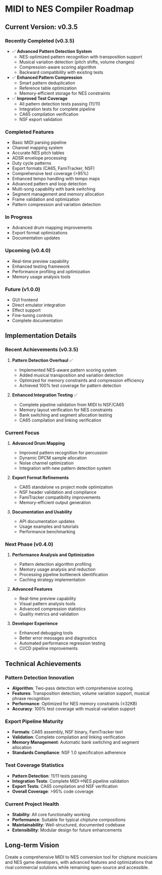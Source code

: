 # MIDI to NES Compiler Roadmap

## Current Version: v0.3.5

### Recently Completed (v0.3.5)
- ✅ **Advanced Pattern Detection System**
  - NES-optimized pattern recognition with transposition support
  - Musical variation detection (pitch shifts, volume changes)
  - Compression-aware scoring algorithm
  - Backward compatibility with existing tests
- ✅ **Enhanced Pattern Compression**
  - Smart pattern deduplication
  - Reference table optimization
  - Memory-efficient storage for NES constraints
- ✅ **Improved Test Coverage**
  - All pattern detection tests passing (11/11)
  - Integration tests for complete pipeline
  - CA65 compilation verification
  - NSF export validation

### Completed Features
- Basic MIDI parsing pipeline
- Channel mapping system
- Accurate NES pitch tables
- ADSR envelope processing
- Duty cycle patterns
- Export formats (CA65, FamiTracker, NSF)
- Comprehensive test coverage (>95%)
- Enhanced tempo handling with tempo maps
- Advanced pattern and loop detection
- Multi-song capability with bank switching
- Segment management and memory allocation
- Frame validation and optimization
- Pattern compression and variation detection

### In Progress
- Advanced drum mapping improvements
- Export format optimizations
- Documentation updates

### Upcoming (v0.4.0)
- Real-time preview capability
- Enhanced testing framework
- Performance profiling and optimization
- Memory usage analysis tools

### Future (v1.0.0)
- GUI frontend
- Direct emulator integration
- Effect support
- Fine-tuning controls
- Complete documentation

## Implementation Details

### Recent Achievements (v0.3.5)
1. **Pattern Detection Overhaul** ✅
   - Implemented NES-aware pattern scoring system
   - Added musical transposition and variation detection
   - Optimized for memory constraints and compression efficiency
   - Achieved 100% test coverage for pattern detection

2. **Enhanced Integration Testing** ✅
   - Complete pipeline validation from MIDI to NSF/CA65
   - Memory layout verification for NES constraints
   - Bank switching and segment allocation testing
   - CA65 compilation and linking verification

### Current Focus
1. **Advanced Drum Mapping**
   - Improved pattern recognition for percussion
   - Dynamic DPCM sample allocation
   - Noise channel optimization
   - Integration with new pattern detection system

2. **Export Format Refinements**
   - CA65 standalone vs project mode optimization
   - NSF header validation and compliance
   - FamiTracker compatibility improvements
   - Memory-efficient output generation

3. **Documentation and Usability**
   - API documentation updates
   - Usage examples and tutorials
   - Performance benchmarking

### Next Phase (v0.4.0)
1. **Performance Analysis and Optimization**
   - Pattern detection algorithm profiling
   - Memory usage analysis and reduction
   - Processing pipeline bottleneck identification
   - Caching strategy implementation

2. **Advanced Features**
   - Real-time preview capability
   - Visual pattern analysis tools
   - Advanced compression statistics
   - Quality metrics and validation

3. **Developer Experience**
   - Enhanced debugging tools
   - Better error messages and diagnostics
   - Automated performance regression testing
   - CI/CD pipeline improvements

## Technical Achievements

### Pattern Detection Innovation
- **Algorithm**: Two-pass detection with comprehensive scoring
- **Features**: Transposition detection, volume variation support, musical phrase recognition
- **Performance**: Optimized for NES memory constraints (≤32KB)
- **Accuracy**: 100% test coverage with musical variation support

### Export Pipeline Maturity
- **Formats**: CA65 assembly, NSF binary, FamiTracker text
- **Validation**: Complete compilation and linking verification
- **Memory Management**: Automatic bank switching and segment allocation
- **Standards Compliance**: NSF 1.0 specification adherence

### Test Coverage Statistics
- **Pattern Detection**: 11/11 tests passing
- **Integration Tests**: Complete MIDI→NES pipeline validation
- **Export Tests**: CA65 compilation and NSF verification
- **Overall Coverage**: >95% code coverage

### Current Project Health
- **Stability**: All core functionality working
- **Performance**: Suitable for typical chiptune compositions
- **Maintainability**: Well-structured, documented codebase
- **Extensibility**: Modular design for future enhancements

## Long-term Vision
Create a comprehensive MIDI to NES conversion tool for chiptune musicians and NES game developers, with advanced features and optimizations that rival commercial solutions while remaining open-source and accessible.
